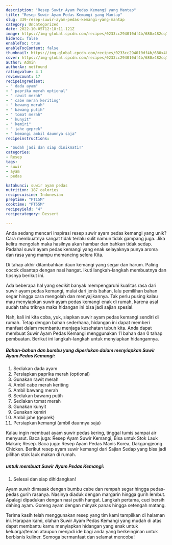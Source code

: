 ```yaml
---
description: "Resep Suwir Ayam Pedas Kemangi yang Mantap"
title: "Resep Suwir Ayam Pedas Kemangi yang Mantap"
slug: 339-resep-suwir-ayam-pedas-kemangi-yang-mantap
category: Uncategorized
date: 2022-10-05T12:18:11.121Z
image: https://img-global.cpcdn.com/recipes/0233cc294010df4b/680x482cq70/suwir-ayam-pedas-kemangi-foto-resep-utama.jpg
hideToc: false
enableToc: true
enableTocContent: false
thumbnail: https://img-global.cpcdn.com/recipes/0233cc294010df4b/680x482cq70/suwir-ayam-pedas-kemangi-foto-resep-utama.jpg
cover: https://img-global.cpcdn.com/recipes/0233cc294010df4b/680x482cq70/suwir-ayam-pedas-kemangi-foto-resep-utama.jpg
author: Admin
authorAv: notfound
ratingvalue: 4.1
reviewcount: 17
recipeingredient:
- " dada ayam"
- " paprika merah optional"
- " rawit merah"
- " cabe merah keriting"
- " bawang merah"
- " bawang putih"
- " tomat merah"
- " kunyit"
- " kemiri"
- " jahe geprek"
- " kemangi ambil daunnya saja"
recipeinstructions:

- "Sudah jadi dan siap dinikmati!"
categories:
- Resep
tags:
- suwir
- ayam
- pedas

katakunci: suwir ayam pedas 
nutrition: 187 calories
recipecuisine: Indonesian
preptime: "PT15M"
cooktime: "PT55M"
recipeyield: "4"
recipecategory: Dessert

---
```





Anda sedang mencari inspirasi resep suwir ayam pedas kemangi yang unik? Cara membuatnya sangat tidak terlalu sulit namun tidak gampang juga. Jika keliru mengolah maka hasilnya akan hambar dan bahkan tidak sedap. Padahal suwir ayam pedas kemangi yang enak selayaknya punya aroma dan rasa yang mampu memancing selera Kita.





Di tahap akhir ditambahkan daun kemangi yang segar dan harum. Paling cocok disantap dengan nasi hangat. Ikuti langkah-langkah membuatnya dan tipsnya berikut ini.

Ada beberapa hal yang sedikit banyak mempengaruhi kualitas rasa dari suwir ayam pedas kemangi, mulai dari jenis bahan, lalu pemilihan bahan segar hingga cara mengolah dan menyajikannya. Tak perlu pusing kalau mau menyiapkan suwir ayam pedas kemangi enak di rumah, karena asal sudah tahu triknya maka hidangan ini bisa jadi sajian spesial.






Nah, kali ini kita coba, yuk, siapkan suwir ayam pedas kemangi sendiri di rumah. Tetap dengan bahan sederhana, hidangan ini dapat memberi manfaat dalam membantu menjaga kesehatan tubuh kita. Anda dapat membuat Suwir Ayam Pedas Kemangi menggunakan 11 bahan dan 0 tahap pembuatan. Berikut ini langkah-langkah untuk menyiapkan hidangannya.

<!--inarticleads1-->

##### Bahan-bahan dan bumbu yang diperlukan dalam menyiapkan Suwir Ayam Pedas Kemangi:

1. Sediakan  dada ayam
1. Persiapkan  paprika merah (optional)
1. Gunakan  rawit merah
1. Ambil  cabe merah keriting
1. Ambil  bawang merah
1. Sediakan  bawang putih
1. Sediakan  tomat merah
1. Gunakan  kunyit
1. Gunakan  kemiri
1. Ambil  jahe (geprek)
1. Persiapkan  kemangi (ambil daunnya saja)


Kalau ingin membuat ayam suwir pedas kering, tinggal tumis sampai air menyusut. Baca juga: Resep Ayam Suwir Kemangi, Bisa untuk Stok Lauk Makan; Resep. Baca juga: Resep Ayam Pedas Manis Korea, Dakgangjeong Chicken. Berikut resep ayam suwir kemangi dari Sajian Sedap yang bisa jadi pilihan stok lauk makan di rumah. 

<!--inarticleads2-->

#####  untuk membuat Suwir Ayam Pedas Kemangi:


1. Selesai dan siap dihidangkan!

Ayam suwir dimasak dengan bumbu cabe dan rempah segar hingga pedas-pedas gurih rasanya. Nasinya diaduk dengan margarin hingga gurih lembut. Apalagi dipadukan dengan nasi putih hangat. Langkah pertama, cuci bersih dahing ayam. Goreng ayam dengan minyak panas hingga setengah matang. 

Terima kasih telah menggunakan resep yang tim kami tampilkan di halaman ini. Harapan kami, olahan Suwir Ayam Pedas Kemangi yang mudah di atas dapat membantu kamu menyiapkan hidangan yang enak untuk keluarga/teman ataupun menjadi ide bagi anda yang berkeinginan untuk berbisnis kuliner. Semoga bermanfaat dan selamat mencoba!
